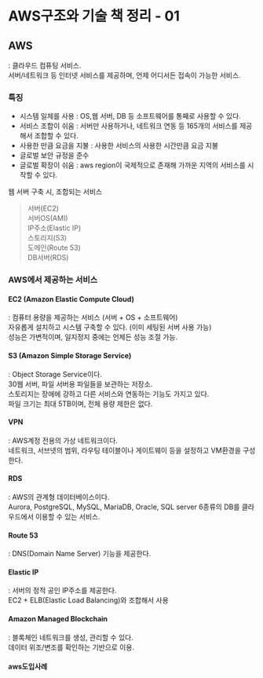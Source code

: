 # AWS구조와 기술 책 정리 - 01

## AWS
: 클라우드 컴퓨팅 서비스.  
서버/네트워크 등 인터넷 서비스를 제공하며, 언제 어디서든 접속이 가능한 서비스.  

### 특징
- 시스템 일체를 사용 : OS,웹 서버, DB 등 소프트웨어를 통째로 사용할 수 있다.  
- 서비스 조합이 쉬움 : 서버만 사용하거나, 네트워크 연동 등 165개의 서비스를 제공해서 조합할 수 있다.
- 사용한 만큼 요금을 지불 : 사용한 서비스의 사용한 시간만큼 요금 지불
- 글로벌 보안 규정을 준수
- 글로벌 확장이 쉬움 : aws region이 국제적으로 존재해 가까운 지역의 서비스를 시작할 수 있다. 

웹 서버 구축 시, 조합되는 서비스
> 서버(EC2)  
> 서버OS(AMI)  
> IP주소(Elastic IP)  
> 스토리지(S3)  
> 도메인(Route 53)  
> DB서버(RDS)  

### AWS에서 제공하는 서비스
#### EC2 (Amazon Elastic Compute Cloud)
: 컴퓨터 용량을 제공하는 서비스 (서버 + OS + 소프트웨어)  
자유롭게 설치하고 시스템 구축할 수 있다. (이미 세팅된 서버 사용 가능)  
성능은 가변적이며, 일지정지 중에는 언제든 성능 조절 가능.  

#### S3 (Amazon Simple Storage Service)
: Object Storage Service이다.  
30웹 서버, 파일 서버용 파일들을 보관하는 저장소.  
스토리지는 장애에 강하고 다른 서비스와 연동하는 기능도 가지고 있다.  
파일 크기는 최대 5TB이며, 전체 용량 제한은 없다.  

#### VPN
: AWS계정 전용의 가상 네트워크이다.  
네트워크, 서브넷의 범위, 라우팅 테이블이나 게이트웨이 등을 설정하고 VM환경을 구성한다.  

#### RDS
: AWS의 관계형 데이터베이스이다.  
Aurora, PostgreSQL, MySQL, MariaDB, Oracle, SQL server 6종류의 DB를 클라우드에서 이용할 수 있는 서비스.  

#### Route 53
: DNS(Domain Name Server) 기능을 제공한다.  

#### Elastic IP
: 서버의 정적 공인 IP주소를 제공한다.  
EC2 + ELB(Elastic Load Balancing)와 조합해서 사용   

#### Amazon Managed Blockchain
: 블록체인 네트워크를 생성, 관리할 수 있다.  
데이터 위조/변조를 확인하는 기반으로 이용.  


 #### aws도입사례
 
 


